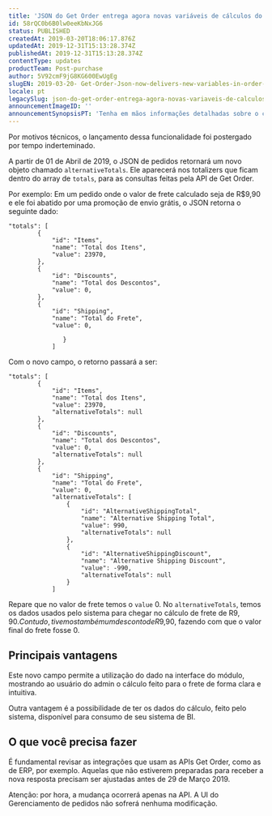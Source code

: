```yaml
---
title: 'JSON do Get Order entrega agora novas variáveis de cálculos do pedido'
id: 58rQC0b6B0lw0eeKbNxJG6
status: PUBLISHED
createdAt: 2019-03-20T18:06:17.876Z
updatedAt: 2019-12-31T15:13:28.374Z
publishedAt: 2019-12-31T15:13:28.374Z
contentType: updates
productTeam: Post-purchase
author: 5V92cmF9jG8KG600EwUgEg
slugEN: 2019-03-20- Get-Order-Json-now-delivers-new-variables-in-order-calculations
locale: pt
legacySlug: json-do-get-order-entrega-agora-novas-variaveis-de-calculos-do-pedido
announcementImageID: ''
announcementSynopsisPT: 'Tenha em mãos informações detalhadas sobre o cálculo do frete do pedido'
---
```


<div class="alert alert-warning">
Por motivos técnicos, o lançamento dessa funcionalidade foi postergado por tempo inderteminado.
</div>


A partir de 01 de Abril de 2019, o JSON de pedidos retornará um novo objeto chamado `alternativeTotals`.  Ele aparecerá nos totalizers que ficam dentro do array de `totals`, para as consultas feitas pela API de Get Order.

Por exemplo:
Em um pedido onde o valor de frete calculado seja de R$9,90 e ele foi abatido por uma promoção de envio grátis, o JSON retorna o seguinte dado:

```
"totals": [
        {
            "id": "Items",
            "name": "Total dos Itens",
            "value": 23970,
        },
        {
            "id": "Discounts",
            "name": "Total dos Descontos",
            "value": 0,
        },
        {
            "id": "Shipping",
            "name": "Total do Frete",
            "value": 0,

               }
            ]
```
Com o novo campo, o retorno passará a ser:

```
"totals": [
        {
            "id": "Items",
            "name": "Total dos Itens",
            "value": 23970,
            "alternativeTotals": null
        },
        {
            "id": "Discounts",
            "name": "Total dos Descontos",
            "value": 0,
            "alternativeTotals": null
        },
        {
            "id": "Shipping",
            "name": "Total do Frete",
            "value": 0,
            "alternativeTotals": [
                {
                    "id": "AlternativeShippingTotal",
                    "name": "Alternative Shipping Total",
                    "value": 990,
                    "alternativeTotals": null
                },
                {
                    "id": "AlternativeShippingDiscount",
                    "name": "Alternative Shipping Discount",
                    "value": -990,
                    "alternativeTotals": null
                }
            ]
```

Repare que no valor de frete temos o `value` 0. No `alternativeTotals`, temos os dados usados pelo sistema para chegar no cálculo de frete de R$9,90. Contudo, tivemos também um desconto de R$9,90, fazendo com que o valor final do frete fosse 0.

## Principais vantagens 
Este novo campo permite a utilização do dado na interface do módulo, mostrando ao usuário do admin o cálculo feito para o frete de forma clara e intuitiva.

Outra vantagem é a possibilidade de ter os dados do cálculo, feito pelo sistema, disponível para consumo de seu sistema de BI.

## O que você precisa fazer 
É fundamental revisar as integrações que usam as APIs Get Order, como as de ERP, por exemplo. Aquelas que não estiverem preparadas para receber a nova resposta precisam ser ajustadas antes de 29 de Março 2019.

Atenção: por hora, a mudança ocorrerá apenas na API. A UI do Gerenciamento de pedidos não sofrerá nenhuma modificação. 


